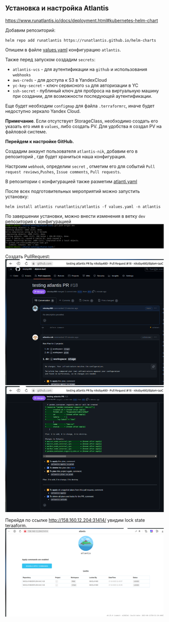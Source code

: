 
## Установка и настройка Atlantis

https://www.runatlantis.io/docs/deployment.html#kubernetes-helm-chart

Добавим  репозиторий:

`helm repo add runatlantis https://runatlantis.github.io/helm-charts`


Опишем в файле [values.yaml](./helm/values.yaml) конфигурацию `atlantis`. 

Также перед запуском  создадим  `secrets`: 
- `atlantis-vcs` - для аутентификации на `github` и использования `webhooks`
- `aws-creds` -  для доступа к S3 в YandexCloud
- `yc-key-secret` - ключ сервисного  `sa` для авторизации в YC
- `ssh-secret` - публиный ключ для проброса на виртуальную машину при создании, для возможности последующей аутентификации.

Еще будет необходим `configmap` для файла `.terraformrc`, иначе будет недоступно зеркало Yandex Cloud.

**Примечание**. Если отсутствует StorageClass, необходимо создать его указать его имя в `values`, либо создать PV. Для удобства я создал PV на файловой системе.


**Перейдем  к настройке GitHub.**

Создадим аккаунт пользователя `atlantis-nik`, добавим его в репозиторий , где будет храниться наша конфигурация. 

Настроим `webhook`, определим `secret` , отметим его для событий `Pull request reviews`,`Pushes`, `Issue comments`, `Pull requests`. 

В репозитории с конфигурацией  также разметим [atlanti.yaml](https://github.com/nikolay480/diplom-IaaC/blob/main/atlantis.yaml)

После всех подготовительных мероприятий можно запустить установку:

`helm install atlantis runatlantis/atlantis -f values.yaml -n atlantis`

По завершении установки, можно внести изменения в ветку `dev` репозитория с конфигурацией
![](../images/atlantis1.png)

Создать PullRequest:
![](./../images/atlantis3.png)
![](./../images/atlantis4.png)

Перейдя по ссылке http://158.160.12.204:31414/ увидим lock state teraaform.
![](./../images/atlantis2.png)